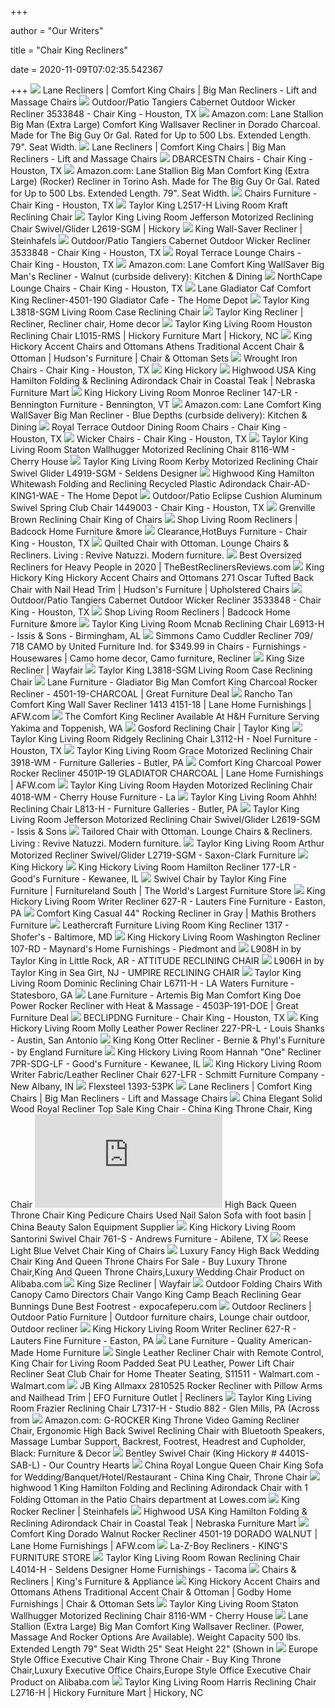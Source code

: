 +++
        
author = "Our Writers"
        
title = "Chair King Recliners"
        
date = 2020-11-09T07:02:35.542367
        
+++
[ ![](https://cdn.shopify.com/s/files/1/0922/3412/products/4501_Gladiator_Cafe_2048x.jpg?v=1565638399)](https://cdn.shopify.com/s/files/1/0922/3412/products/4501_Gladiator_Cafe_2048x.jpg?v=1565638399) Lane Recliners | Comfort King Chairs | Big Man Recliners - Lift and Massage  Chairs
[ ![](https://images2.imgix.net/p4dbimg/p20404/images/wickr-pr1030ca-1.jpg?fit=fill&trim=color&trimcolor=FFFFFF&trimtol=5&bg=FFFFFF&w=384&h=288&fm=pjpg&auto=format)](https://images2.imgix.net/p4dbimg/p20404/images/wickr-pr1030ca-1.jpg?fit=fill&trim=color&trimcolor=FFFFFF&trimtol=5&bg=FFFFFF&w=384&h=288&fm=pjpg&auto=format) Outdoor/Patio Tangiers Cabernet Outdoor Wicker Recliner 3533848 - Chair King  - Houston, TX
[ ![](https://images-na.ssl-images-amazon.com/images/I/61xgN29R8jL._AC_SX522_.jpg)](https://images-na.ssl-images-amazon.com/images/I/61xgN29R8jL._AC_SX522_.jpg) Amazon.com: Lane Stallion Big Man (Extra Large) Comfort King Wallsaver  Recliner in Dorado Charcoal. Made for The Big Guy Or Gal. Rated for Up to  500 Lbs. Extended Length. 79". Seat Width.
[ ![](https://cdn.shopify.com/s/files/1/0922/3412/products/4502_Parker_Tigereye_2048x.jpg?v=1565807579)](https://cdn.shopify.com/s/files/1/0922/3412/products/4502_Parker_Tigereye_2048x.jpg?v=1565807579) Lane Recliners | Comfort King Chairs | Big Man Recliners - Lift and Massage  Chairs
[ ![](https://marvel-b1-cdn.bc0a.com/f00000000136490/images2.imgix.net/p4dbimg/p20404/images/66211bg2.jpg?fit=fill&trim=color&trimcolor=FFFFFF&trimtol=5&bg=FFFFFF&w=384&h=288&fm=pjpg&auto=format)](https://marvel-b1-cdn.bc0a.com/f00000000136490/images2.imgix.net/p4dbimg/p20404/images/66211bg2.jpg?fit=fill&trim=color&trimcolor=FFFFFF&trimtol=5&bg=FFFFFF&w=384&h=288&fm=pjpg&auto=format) DBARCESTN Chairs - Chair King - Houston, TX
[ ![](https://images-na.ssl-images-amazon.com/images/I/61i6HHth9fL._AC_SX522_.jpg)](https://images-na.ssl-images-amazon.com/images/I/61i6HHth9fL._AC_SX522_.jpg) Amazon.com: Lane Stallion Big Man Comfort King (Extra Large) (Rocker)  Recliner in Torino Ash. Made for The Big Guy Or Gal. Rated for Up to 500  Lbs. Extended Length. 79". Seat Width.
[ ![](https://images2.imgix.net/p4dbimg/p20404/images/wickr_tuscany_3645588-7331986-2.jpg?fit=fill&trim=color&trimcolor=FFFFFF&trimtol=5&bg=FFFFFF&w=384&h=288&fm=pjpg&auto=format)](https://images2.imgix.net/p4dbimg/p20404/images/wickr_tuscany_3645588-7331986-2.jpg?fit=fill&trim=color&trimcolor=FFFFFF&trimtol=5&bg=FFFFFF&w=384&h=288&fm=pjpg&auto=format) Chairs Furniture - Chair King - Houston, TX
[ ![](https://images2.imgix.net/p4dbimg/1638/images/l2517-h_10_0_6-1-2017_10-57-42_am_1_hr.jpg?trim=color&trimcolor=FFFFFF&trimtol=5&w=1024&h=768&fm=pjpg&auto=format)](https://images2.imgix.net/p4dbimg/1638/images/l2517-h_10_0_6-1-2017_10-57-42_am_1_hr.jpg?trim=color&trimcolor=FFFFFF&trimtol=5&w=1024&h=768&fm=pjpg&auto=format) Taylor King L2517-H Living Room Kraft Reclining Chair
[ ![](https://images2.imgix.net/p4dbimg/1638/images/l2619-sgm_10_0_5-9-2019_10-43-57_am_1_hr.jpg?trim=color&trimcolor=FFFFFF&trimtol=5&w=1024&h=768&fm=pjpg&auto=format)](https://images2.imgix.net/p4dbimg/1638/images/l2619-sgm_10_0_5-9-2019_10-43-57_am_1_hr.jpg?trim=color&trimcolor=FFFFFF&trimtol=5&w=1024&h=768&fm=pjpg&auto=format) Taylor King Living Room Jefferson Motorized Reclining Chair Swivel/Glider  L2619-SGM | Hickory
[ ![](https://files.steinhafels.com/products/909418801/909418801_700x524_A.jpg)](https://files.steinhafels.com/products/909418801/909418801_700x524_A.jpg) King Wall-Saver Recliner | Steinhafels
[ ![](https://images2.imgix.net/p4dbimg/p20404/images/wickr-pr1030ca-2.jpg?trim=color&trimcolor=FFFFFF&trimtol=5&w=1024&h=768&fm=pjpg&auto=format)](https://images2.imgix.net/p4dbimg/p20404/images/wickr-pr1030ca-2.jpg?trim=color&trimcolor=FFFFFF&trimtol=5&w=1024&h=768&fm=pjpg&auto=format) Outdoor/Patio Tangiers Cabernet Outdoor Wicker Recliner 3533848 - Chair King  - Houston, TX
[ ![](https://marvel-b1-cdn.bc0a.com/f00000000136490/images2.imgix.net/p4dbimg/p20404/images/solstice_springactionclubchair_flagshiptwilight-1.jpg?fit=fill&trim=color&trimcolor=FFFFFF&trimtol=5&bg=FFFFFF&w=384&h=288&fm=pjpg&auto=format)](https://marvel-b1-cdn.bc0a.com/f00000000136490/images2.imgix.net/p4dbimg/p20404/images/solstice_springactionclubchair_flagshiptwilight-1.jpg?fit=fill&trim=color&trimcolor=FFFFFF&trimtol=5&bg=FFFFFF&w=384&h=288&fm=pjpg&auto=format) Royal Terrace Lounge Chairs - Chair King - Houston, TX
[ ![](https://images-na.ssl-images-amazon.com/images/I/51nGlBIXQdL._AC_.jpg)](https://images-na.ssl-images-amazon.com/images/I/51nGlBIXQdL._AC_.jpg) Amazon.com: Lane Comfort King WallSaver Big Man's Recliner - Walnut  (curbside delivery): Kitchen & Dining
[ ![](https://marvel-b1-cdn.bc0a.com/f00000000136490/images2.imgix.net/p4dbimg/p20404/images/grand-regent-club-chair-with-cushion-cast-indigo-1.jpg?fit=fill&trim=color&trimcolor=FFFFFF&trimtol=5&bg=FFFFFF&w=384&h=288&fm=pjpg)](https://marvel-b1-cdn.bc0a.com/f00000000136490/images2.imgix.net/p4dbimg/p20404/images/grand-regent-club-chair-with-cushion-cast-indigo-1.jpg?fit=fill&trim=color&trimcolor=FFFFFF&trimtol=5&bg=FFFFFF&w=384&h=288&fm=pjpg) NorthCape Lounge Chairs - Chair King - Houston, TX
[ ![](https://images.homedepot-static.com/productImages/5fe9befb-8217-4c10-94e9-3fc63957e050/svn/cafe-lane-recliners-4501-190-gladiator-cafe-64_600.jpg)](https://images.homedepot-static.com/productImages/5fe9befb-8217-4c10-94e9-3fc63957e050/svn/cafe-lane-recliners-4501-190-gladiator-cafe-64_600.jpg) Lane Gladiator Caf Comfort King Recliner-4501-190 Gladiator Cafe - The Home  Depot
[ ![](https://images2.imgix.net/p4dbimg/1638/images/l3818-wsg_10_0_8-9-2018_1-15-56_pm_1_hr.jpg?trim=color&trimcolor=FFFFFF&trimtol=5&w=1024&h=768&fm=pjpg&auto=format)](https://images2.imgix.net/p4dbimg/1638/images/l3818-wsg_10_0_8-9-2018_1-15-56_pm_1_hr.jpg?trim=color&trimcolor=FFFFFF&trimtol=5&w=1024&h=768&fm=pjpg&auto=format) Taylor King L3818-SGM Living Room Case Reclining Chair
[ ![](https://i.pinimg.com/originals/9f/93/e7/9f93e73b2a1acef5b76f608441632ea6.jpg)](https://i.pinimg.com/originals/9f/93/e7/9f93e73b2a1acef5b76f608441632ea6.jpg) Taylor King Recliner | Recliner, Recliner chair, Home decor
[ ![](https://images2.imgix.net/p4dbimg/1638/images/l1015-rms_10_0_11-20-2015_7-01-53_am_1_hr.jpg?trim=color&trimcolor=FFFFFF&trimtol=5&w=1024&h=768&fm=pjpg&auto=format)](https://images2.imgix.net/p4dbimg/1638/images/l1015-rms_10_0_11-20-2015_7-01-53_am_1_hr.jpg?trim=color&trimcolor=FFFFFF&trimtol=5&w=1024&h=768&fm=pjpg&auto=format) Taylor King Living Room Houston Reclining Chair L1015-RMS | Hickory  Furniture Mart | Hickory, NC
[ ![](https://imageresizer.furnituredealer.net/img/remote/images.furnituredealer.net/img/products%2Fking_hickory%2Fcolor%2Fking%20hickory%20accent%20chairs%20and%20ottomans_5771d%2B5778d-b.jpg?width=878&height=600&scale=both&trim.threshold=80)](https://imageresizer.furnituredealer.net/img/remote/images.furnituredealer.net/img/products%2Fking_hickory%2Fcolor%2Fking%20hickory%20accent%20chairs%20and%20ottomans_5771d%2B5778d-b.jpg?width=878&height=600&scale=both&trim.threshold=80) King Hickory Accent Chairs and Ottomans Athens Traditional Accent Chair &  Ottoman | Hudson's Furniture | Chair & Ottoman Sets
[ ![](https://marvel-b1-cdn.bc0a.com/f00000000136490/images2.imgix.net/p4dbimg/p20404/images/3722448-vinings-swivelclubrocker-front-1.jpg?fit=fill&trim=color&trimcolor=FFFFFF&trimtol=5&bg=FFFFFF&w=384&h=288&fm=pjpg&auto=format)](https://marvel-b1-cdn.bc0a.com/f00000000136490/images2.imgix.net/p4dbimg/p20404/images/3722448-vinings-swivelclubrocker-front-1.jpg?fit=fill&trim=color&trimcolor=FFFFFF&trimtol=5&bg=FFFFFF&w=384&h=288&fm=pjpg&auto=format) Wrought Iron Chairs - Chair King - Houston, TX
[ ![](https://kinghickory.com/img/uploads/Product/80092/sample_image.jpg)](https://kinghickory.com/img/uploads/Product/80092/sample_image.jpg) King Hickory
[ ![](https://www.nfm.com/productimages/57338485/2/l)](https://www.nfm.com/productimages/57338485/2/l) Highwood USA King Hamilton Folding & Reclining Adirondack Chair in Coastal  Teak | Nebraska Furniture Mart
[ ![](https://images2.imgix.net/p4dbimg/1071/images/147lr.jpg?fit=fill&trim=color&trimcolor=FFFFFF&trimtol=5&bg=FFFFFF&w=768&h=576&fm=pjpg&auto=format)](https://images2.imgix.net/p4dbimg/1071/images/147lr.jpg?fit=fill&trim=color&trimcolor=FFFFFF&trimtol=5&bg=FFFFFF&w=768&h=576&fm=pjpg&auto=format) King Hickory Living Room Monroe Recliner 147-LR - Bennington Furniture -  Bennington, VT
[ ![](https://images-na.ssl-images-amazon.com/images/I/81RIIbHZ1tL._AC_SX522_.jpg)](https://images-na.ssl-images-amazon.com/images/I/81RIIbHZ1tL._AC_SX522_.jpg) Amazon.com: Lane Comfort King WallSaver Big Man Recliner - Blue Depths  (curbside delivery): Kitchen & Dining
[ ![](https://marvel-b1-cdn.bc0a.com/f00000000136490/images2.imgix.net/p4dbimg/p20404/images/solstice_springactionclubchair_flagshipstone-1.jpg?fit=fill&trim=color&trimcolor=FFFFFF&trimtol=5&bg=FFFFFF&w=384&h=288&fm=pjpg&auto=format)](https://marvel-b1-cdn.bc0a.com/f00000000136490/images2.imgix.net/p4dbimg/p20404/images/solstice_springactionclubchair_flagshipstone-1.jpg?fit=fill&trim=color&trimcolor=FFFFFF&trimtol=5&bg=FFFFFF&w=384&h=288&fm=pjpg&auto=format) Royal Terrace Outdoor Dining Room Chairs - Chair King - Houston, TX
[ ![](https://marvel-b1-cdn.bc0a.com/f00000000136490/images2.imgix.net/p4dbimg/p20404/images/como-corner-club-chair-with-cushions-cast-ash-1.jpg?fit=fill&trim=color&trimcolor=FFFFFF&trimtol=5&bg=FFFFFF&w=384&h=288&fm=pjpg&auto=format)](https://marvel-b1-cdn.bc0a.com/f00000000136490/images2.imgix.net/p4dbimg/p20404/images/como-corner-club-chair-with-cushions-cast-ash-1.jpg?fit=fill&trim=color&trimcolor=FFFFFF&trimtol=5&bg=FFFFFF&w=384&h=288&fm=pjpg&auto=format) Wicker Chairs - Chair King - Houston, TX
[ ![](https://images2.imgix.net/p4dbimg/1638/images/8116-wm_10_0_12-1-2016_7-49-59_am_1_hr.jpg?trim=color&trimcolor=FFFFFF&trimtol=5&w=1024&h=768&fm=pjpg&auto=format)](https://images2.imgix.net/p4dbimg/1638/images/8116-wm_10_0_12-1-2016_7-49-59_am_1_hr.jpg?trim=color&trimcolor=FFFFFF&trimtol=5&w=1024&h=768&fm=pjpg&auto=format) Taylor King Living Room Staton Wallhugger Motorized Reclining Chair 8116-WM  - Cherry House
[ ![](https://images2.imgix.net/p4dbimg/1638/images/l4919-sgm.jpg?trim=color&trimcolor=FFFFFF&trimtol=5&w=1024&h=768&fm=pjpg&auto=format)](https://images2.imgix.net/p4dbimg/1638/images/l4919-sgm.jpg?trim=color&trimcolor=FFFFFF&trimtol=5&w=1024&h=768&fm=pjpg&auto=format) Taylor King Living Room Kerby Motorized Reclining Chair Swivel Glider  L4919-SGM - Seldens Designer
[ ![](https://images.homedepot-static.com/productImages/ecc9a059-6b64-4fef-84a9-b39487d2b4f4/svn/highwood-plastic-adirondack-chairs-ad-king1-wae-64_1000.jpg)](https://images.homedepot-static.com/productImages/ecc9a059-6b64-4fef-84a9-b39487d2b4f4/svn/highwood-plastic-adirondack-chairs-ad-king1-wae-64_1000.jpg) Highwood King Hamilton Whitewash Folding and Reclining Recycled Plastic  Adirondack Chair-AD-KING1-WAE - The Home Depot
[ ![](https://marvel-b1-cdn.bc0a.com/f00000000136490/images2.imgix.net/p4dbimg/p20404/images/ep-486_ar_468-1.jpg?fit=fill&trim=color&trimcolor=FFFFFF&trimtol=5&bg=FFFFFF&w=768&h=576&fm=pjpg&auto=format)](https://marvel-b1-cdn.bc0a.com/f00000000136490/images2.imgix.net/p4dbimg/p20404/images/ep-486_ar_468-1.jpg?fit=fill&trim=color&trimcolor=FFFFFF&trimtol=5&bg=FFFFFF&w=768&h=576&fm=pjpg&auto=format) Outdoor/Patio Eclipse Cushion Aluminum Swivel Spring Club Chair 1449003 - Chair  King - Houston, TX
[ ![](https://d1b345hdk9ukjq.cloudfront.net/product/furn_of_america/images/CM6010-CH.jpg)](https://d1b345hdk9ukjq.cloudfront.net/product/furn_of_america/images/CM6010-CH.jpg) Grenville Brown Reclining Chair King of Chairs
[ ![](https://www.badcock.com/images/thumbs/0019276_120797_cbcdf_500.jpeg)](https://www.badcock.com/images/thumbs/0019276_120797_cbcdf_500.jpeg) Shop Living Room Recliners | Badcock Home Furniture &more
[ ![](https://marvel-b1-cdn.bc0a.com/f00000000136490/images2.imgix.net/p4dbimg/p20404/images/vinings-4pc-1.jpg?fit=fill&trim=color&trimcolor=FFFFFF&trimtol=5&bg=FFFFFF&w=384&h=288&fm=pjpg&auto=format)](https://marvel-b1-cdn.bc0a.com/f00000000136490/images2.imgix.net/p4dbimg/p20404/images/vinings-4pc-1.jpg?fit=fill&trim=color&trimcolor=FFFFFF&trimtol=5&bg=FFFFFF&w=384&h=288&fm=pjpg&auto=format) Clearance,HotBuys Furniture - Chair King - Houston, TX
[ ![](http://www.italian-interiors.com/shop/furniture_image/bigimage4104.jpg)](http://www.italian-interiors.com/shop/furniture_image/bigimage4104.jpg) Quilted Chair with Ottoman. Lounge Chairs & Recliners. Living : Revive  Natuzzi. Modern furniture.
[ ![](https://thebestreclinersreviews.com/wp-content/uploads/2018/08/recliners-for-big-people.jpg)](https://thebestreclinersreviews.com/wp-content/uploads/2018/08/recliners-for-big-people.jpg) Best Oversized Recliners for Heavy People in 2020 |  TheBestReclinersReviews.com
[ ![](https://imageresizer.furnituredealer.net/img/remote/images.furnituredealer.net/img/products%2Fking_hickory%2Fcolor%2Fking%20hickory%20accent%20chairs%20and%20ottomans_271-b.jpg?w=300&h=300&trim.threshold=80)](https://imageresizer.furnituredealer.net/img/remote/images.furnituredealer.net/img/products%2Fking_hickory%2Fcolor%2Fking%20hickory%20accent%20chairs%20and%20ottomans_271-b.jpg?w=300&h=300&trim.threshold=80) King Hickory King Hickory Accent Chairs and Ottomans 271 Oscar Tufted Back  Chair with Nail Head Trim | Hudson's Furniture | Upholstered Chairs
[ ![](https://images2.imgix.net/p4dbimg/p20404/images/wickr-pr1030ca-3.jpg?trim=color&trimcolor=FFFFFF&trimtol=5&w=1024&h=768&fm=pjpg&auto=format)](https://images2.imgix.net/p4dbimg/p20404/images/wickr-pr1030ca-3.jpg?trim=color&trimcolor=FFFFFF&trimtol=5&w=1024&h=768&fm=pjpg&auto=format) Outdoor/Patio Tangiers Cabernet Outdoor Wicker Recliner 3533848 - Chair King  - Houston, TX
[ ![](https://www.badcock.com/images/thumbs/0015306_120022_0ed82_500.jpeg)](https://www.badcock.com/images/thumbs/0015306_120022_0ed82_500.jpeg) Shop Living Room Recliners | Badcock Home Furniture &more
[ ![](https://images2.imgix.net/p4dbimg/1638/images/l6913-h_10_0_12-1-2014_1-41-56_pm_1_hr.jpg?trim=color&trimcolor=FFFFFF&trimtol=5&w=1024&h=768&fm=pjpg&auto=format)](https://images2.imgix.net/p4dbimg/1638/images/l6913-h_10_0_12-1-2014_1-41-56_pm_1_hr.jpg?trim=color&trimcolor=FFFFFF&trimtol=5&w=1024&h=768&fm=pjpg&auto=format) Taylor King Living Room Mcnab Reclining Chair L6913-H - Issis & Sons -  Birmingham, AL
[ ![](https://i.pinimg.com/originals/e2/93/d3/e293d3ebf937c3c5a00bc3050d294a86.jpg)](https://i.pinimg.com/originals/e2/93/d3/e293d3ebf937c3c5a00bc3050d294a86.jpg) Simmons Camo Cuddler Recliner 709/ 718 CAMO by United Furniture Ind. for  $349.99 in Chairs - Furnishings - Housewares | Camo home decor, Camo  furniture, Recliner
[ ![](https://secure.img1-fg.wfcdn.com/im/52143694/resize-h600-w600%5Ecompr-r85/9686/96869847/Rolanda+Small+Sized+Electric+Power+Lift+Assist+Standard+Reclining+Massage+Chair.jpg)](https://secure.img1-fg.wfcdn.com/im/52143694/resize-h600-w600%5Ecompr-r85/9686/96869847/Rolanda+Small+Sized+Electric+Power+Lift+Assist+Standard+Reclining+Massage+Chair.jpg) King Size Recliner | Wayfair
[ ![](https://images2.imgix.net/p4dbimg/1638/images/l3818-wsg_10_0_8-9-2018_1-15-56_pm_1_hr.jpg?fit=fill&trim=color&trimcolor=FFFFFF&trimtol=5&bg=FFFFFF&w=768&h=576&fm=pjpg&auto=format)](https://images2.imgix.net/p4dbimg/1638/images/l3818-wsg_10_0_8-9-2018_1-15-56_pm_1_hr.jpg?fit=fill&trim=color&trimcolor=FFFFFF&trimtol=5&bg=FFFFFF&w=768&h=576&fm=pjpg&auto=format) Taylor King L3818-SGM Living Room Case Reclining Chair
[ ![](https://greatfurnituredeal.com/media/catalog/product/cache/96ecf088ce8f63d57cd5da7bc572a359/c/h/charcoal_29.jpg)](https://greatfurnituredeal.com/media/catalog/product/cache/96ecf088ce8f63d57cd5da7bc572a359/c/h/charcoal_29.jpg) Lane Furniture - Gladiator Big Man Comfort King Charcoal Rocker Recliner -  4501-19-CHARCOAL | Great Furniture Deal
[ ![](https://images.afw.com/images/thumbs/0105316_rancho-tan-comfort-king-wall-saver-recliner.jpeg)](https://images.afw.com/images/thumbs/0105316_rancho-tan-comfort-king-wall-saver-recliner.jpeg) Rancho Tan Comfort King Wall Saver Recliner 1413 4151-18 | Lane Home  Furnishings | AFW.com
[ ![](https://cdn11.bigcommerce.com/s-4soumkksiv/images/stencil/1280x1280/products/169/416/4501__09874.1561499842.jpg?c=2)](https://cdn11.bigcommerce.com/s-4soumkksiv/images/stencil/1280x1280/products/169/416/4501__09874.1561499842.jpg?c=2) The Comfort King Recliner Available At H&H Furniture Serving Yakima and  Toppenish, WA
[ ![](https://s3.amazonaws.com/static.taylorking.com/images/L3713-H_10_0_5-24-2018_7-10-27_AM_1_HR_vve.max-1920x1080.jpg)](https://s3.amazonaws.com/static.taylorking.com/images/L3713-H_10_0_5-24-2018_7-10-27_AM_1_HR_vve.max-1920x1080.jpg) Gosford Reclining Chair | Taylor King
[ ![](https://images2.imgix.net/p4dbimg/1638/images/l3112-h_10_0_8-15-2014_4-13-14_am_1_hr.jpg?trim=color&trimcolor=FFFFFF&trimtol=5&w=1024&h=768&fm=pjpg)](https://images2.imgix.net/p4dbimg/1638/images/l3112-h_10_0_8-15-2014_4-13-14_am_1_hr.jpg?trim=color&trimcolor=FFFFFF&trimtol=5&w=1024&h=768&fm=pjpg) Taylor King Living Room Ridgely Reclining Chair L3112-H - Noel Furniture -  Houston, TX
[ ![](https://images2.imgix.net/p4dbimg/1638/images/3918-wm_10_0_8-23-2018_1-37-23_pm_1_hr.jpg?trim=color&trimcolor=FFFFFF&trimtol=5&w=1024&h=768&fm=pjpg&auto=format)](https://images2.imgix.net/p4dbimg/1638/images/3918-wm_10_0_8-23-2018_1-37-23_pm_1_hr.jpg?trim=color&trimcolor=FFFFFF&trimtol=5&w=1024&h=768&fm=pjpg&auto=format) Taylor King Living Room Grace Motorized Reclining Chair 3918-WM - Furniture  Galleries - Butler, PA
[ ![](https://images.afw.com/images/thumbs/0101830_comfort-king-charcoal-power-rocker-recliner.jpeg)](https://images.afw.com/images/thumbs/0101830_comfort-king-charcoal-power-rocker-recliner.jpeg) Comfort King Charcoal Power Rocker Recliner 4501P-19 GLADIATOR CHARCOAL |  Lane Home Furnishings | AFW.com
[ ![](https://images2.imgix.net/p4dbimg/1638/images/4018-wm_25_0_7-16-2018_10-37-02_am_1_hr.jpg?fit=fill&trim=color&trimcolor=FFFFFF&trimtol=5&bg=FFFFFF&w=768&h=576&fm=pjpg&auto=format)](https://images2.imgix.net/p4dbimg/1638/images/4018-wm_25_0_7-16-2018_10-37-02_am_1_hr.jpg?fit=fill&trim=color&trimcolor=FFFFFF&trimtol=5&bg=FFFFFF&w=768&h=576&fm=pjpg&auto=format) Taylor King Living Room Hayden Motorized Reclining Chair 4018-WM - Cherry  House Furniture - La
[ ![](https://images2.imgix.net/p4dbimg/1638/images/l813-h_10_0_8-15-2014_4-12-11_am_1_hr.jpg?trim=color&trimcolor=FFFFFF&trimtol=5&w=1024&h=768&fm=pjpg&auto=format)](https://images2.imgix.net/p4dbimg/1638/images/l813-h_10_0_8-15-2014_4-12-11_am_1_hr.jpg?trim=color&trimcolor=FFFFFF&trimtol=5&w=1024&h=768&fm=pjpg&auto=format) Taylor King Living Room Ahhh! Reclining Chair L813-H - Furniture Galleries  - Butler, PA
[ ![](https://images2.imgix.net/p4dbimg/1638/images/l2619-sgm_10_0_5-9-2019_10-43-57_am_1_hr.jpg?fit=fill&trim=color&trimcolor=FFFFFF&trimtol=5&bg=FFFFFF&w=768&h=576&fm=pjpg&auto=format)](https://images2.imgix.net/p4dbimg/1638/images/l2619-sgm_10_0_5-9-2019_10-43-57_am_1_hr.jpg?fit=fill&trim=color&trimcolor=FFFFFF&trimtol=5&bg=FFFFFF&w=768&h=576&fm=pjpg&auto=format) Taylor King Living Room Jefferson Motorized Reclining Chair Swivel/Glider  L2619-SGM - Issis & Sons
[ ![](http://www.italian-interiors.com/shop/furniture_image/bigimage4111.jpg)](http://www.italian-interiors.com/shop/furniture_image/bigimage4111.jpg) Tailored Chair with Ottoman. Lounge Chairs & Recliners. Living : Revive  Natuzzi. Modern furniture.
[ ![](https://images2.imgix.net/p4dbimg/1638/images/l2719-sgm_10_0_5-9-2019_10-14-38_am_1_hr.jpg?trim=color&trimcolor=FFFFFF&trimtol=5&w=1024&h=768&fm=pjpg&auto=format)](https://images2.imgix.net/p4dbimg/1638/images/l2719-sgm_10_0_5-9-2019_10-14-38_am_1_hr.jpg?trim=color&trimcolor=FFFFFF&trimtol=5&w=1024&h=768&fm=pjpg&auto=format) Taylor King Living Room Arthur Motorized Recliner Swivel/Glider L2719-SGM -  Saxon-Clark Furniture
[ ![](https://kinghickory.com/img/uploads/Product/80694/sample_image.jpg)](https://kinghickory.com/img/uploads/Product/80694/sample_image.jpg) King Hickory
[ ![](https://images2.imgix.net/p4dbimg/1071/images/177lr.jpg?trim=color&trimcolor=FFFFFF&trimtol=5&w=1024&h=768&fm=pjpg&auto=format)](https://images2.imgix.net/p4dbimg/1071/images/177lr.jpg?trim=color&trimcolor=FFFFFF&trimtol=5&w=1024&h=768&fm=pjpg&auto=format) King Hickory Living Room Hamilton Recliner 177-LR - Good's Furniture -  Kewanee, IL
[ ![](https://mamproxy.furniturelandsouth.com/MAM/assets/1/0DC6E2B9A5554DF7A709CAAFC6E4C0AC/img/3B8491BCEC40435EA50A4DB38BD4468F/558175-K1211-01S_01P.JPG)](https://mamproxy.furniturelandsouth.com/MAM/assets/1/0DC6E2B9A5554DF7A709CAAFC6E4C0AC/img/3B8491BCEC40435EA50A4DB38BD4468F/558175-K1211-01S_01P.JPG) Swivel Chair by Taylor King Fine Furniture | Furnitureland South | The  World's Largest Furniture Store
[ ![](https://images2.imgix.net/p4dbimg/1071/images/627r.jpg?trim=color&trimcolor=FFFFFF&trimtol=5&w=1024&h=768&fm=pjpg&auto=format)](https://images2.imgix.net/p4dbimg/1071/images/627r.jpg?trim=color&trimcolor=FFFFFF&trimtol=5&w=1024&h=768&fm=pjpg&auto=format) King Hickory Living Room Writer Recliner 627-R - Lauters Fine Furniture -  Easton, PA
[ ![](https://www.mathisbrothers.com/dw/image/v2/AAYQ_PRD/on/demandware.static/-/Sites-mathisbrothers-master/default/dw7c4825b9/images/products/hires/LANE/LANE-8407_1299-95/LANE-8407_1299-95_01.jpg?sw=2000&sh=2000&sm=fit)](https://www.mathisbrothers.com/dw/image/v2/AAYQ_PRD/on/demandware.static/-/Sites-mathisbrothers-master/default/dw7c4825b9/images/products/hires/LANE/LANE-8407_1299-95/LANE-8407_1299-95_01.jpg?sw=2000&sh=2000&sm=fit) Comfort King Casual 44" Rocking Recliner in Gray | Mathis Brothers Furniture
[ ![](https://images2.imgix.net/p4dbimg/973/images/1317lg.jpg?trim=color&trimcolor=FFFFFF&trimtol=5&w=1024&h=768&fm=pjpg)](https://images2.imgix.net/p4dbimg/973/images/1317lg.jpg?trim=color&trimcolor=FFFFFF&trimtol=5&w=1024&h=768&fm=pjpg) Leathercraft Furniture Living Room King Recliner 1317 - Shofer's -  Baltimore, MD
[ ![](https://images2.imgix.net/p4dbimg/1071/images/107rd.jpg?trim=color&trimcolor=FFFFFF&trimtol=5&w=1024&h=768&fm=pjpg&auto=format)](https://images2.imgix.net/p4dbimg/1071/images/107rd.jpg?trim=color&trimcolor=FFFFFF&trimtol=5&w=1024&h=768&fm=pjpg&auto=format) King Hickory Living Room Washington Recliner 107-RD - Maynard's Home  Furnishings - Piedmont and
[ ![](https://images.webfronts.com/cache/frtpvspoorjd.jpg?imgeng=/w_500/h_500/m_letterbox_ffffff_100)](https://images.webfronts.com/cache/frtpvspoorjd.jpg?imgeng=/w_500/h_500/m_letterbox_ffffff_100) L908H in by Taylor King in Little Rock, AR - ATTITUDE RECLINING CHAIR
[ ![](https://images.webfronts.com/cache/friquhyvaivo.jpg?imgeng=/w_500/h_500/m_letterbox_ffffff_100)](https://images.webfronts.com/cache/friquhyvaivo.jpg?imgeng=/w_500/h_500/m_letterbox_ffffff_100) L906H in by Taylor King in Sea Girt, NJ - UMPIRE RECLINING CHAIR
[ ![](https://images2.imgix.net/p4dbimg/1638/images/l6711-h_10_0_8-15-2014_4-10-23_am_1_hr.jpg?trim=color&trimcolor=FFFFFF&trimtol=5&w=1024&h=768&fm=pjpg&auto=format)](https://images2.imgix.net/p4dbimg/1638/images/l6711-h_10_0_8-15-2014_4-10-23_am_1_hr.jpg?trim=color&trimcolor=FFFFFF&trimtol=5&w=1024&h=768&fm=pjpg&auto=format) Taylor King Living Room Dominic Reclining Chair L6711-H - LA Waters  Furniture - Statesboro, GA
[ ![](https://greatfurnituredeal.com/media/catalog/product/cache/96ecf088ce8f63d57cd5da7bc572a359/d/o/doe_12.jpg)](https://greatfurnituredeal.com/media/catalog/product/cache/96ecf088ce8f63d57cd5da7bc572a359/d/o/doe_12.jpg) Lane Furniture - Artemis Big Man Comfort King Doe Power Rocker Recliner  with Heat & Massage - 4503P-191-DOE | Great Furniture Deal
[ ![](https://marvel-b1-cdn.bc0a.com/f00000000136490/images2.imgix.net/p4dbimg/p20404/images/ep-410_ar_468-1.jpg?fit=fill&trim=color&trimcolor=FFFFFF&trimtol=5&bg=FFFFFF&w=384&h=288&fm=pjpg)](https://marvel-b1-cdn.bc0a.com/f00000000136490/images2.imgix.net/p4dbimg/p20404/images/ep-410_ar_468-1.jpg?fit=fill&trim=color&trimcolor=FFFFFF&trimtol=5&bg=FFFFFF&w=384&h=288&fm=pjpg) BECLIPDNG Furniture - Chair King - Houston, TX
[ ![](https://images2.imgix.net/p4dbimg/1071/images/227-pr-l%20salta%20maple.jpg?trim=color&trimcolor=FFFFFF&trimtol=5&w=1024&h=768&fm=pjpg&auto=format)](https://images2.imgix.net/p4dbimg/1071/images/227-pr-l%20salta%20maple.jpg?trim=color&trimcolor=FFFFFF&trimtol=5&w=1024&h=768&fm=pjpg&auto=format) King Hickory Living Room Molly Leather Power Recliner 227-PR-L - Louis  Shanks - Austin, San Antonio
[ ![](https://smhttp-ssl-46464-live.nexcesscdn.net/media/catalog/product/cache/1/image/9df78eab33525d08d6e5fb8d27136e95/2/1/2111k00an_1_2.jpg)](https://smhttp-ssl-46464-live.nexcesscdn.net/media/catalog/product/cache/1/image/9df78eab33525d08d6e5fb8d27136e95/2/1/2111k00an_1_2.jpg) King Kong Otter Recliner - Bernie & Phyl's Furniture - by England Furniture
[ ![](https://images2.imgix.net/p4dbimg/1071/images/7.jpg?trim=color&trimcolor=FFFFFF&trimtol=5&w=1024&h=768&fm=pjpg&auto=format)](https://images2.imgix.net/p4dbimg/1071/images/7.jpg?trim=color&trimcolor=FFFFFF&trimtol=5&w=1024&h=768&fm=pjpg&auto=format) King Hickory Living Room Hannah "One" Recliner 7PR-SDG-LF - Good's  Furniture - Kewanee, IL
[ ![](https://s3.amazonaws.com/images2.eprevue.net/p4dbimg/1071/images/621.jpg)](https://s3.amazonaws.com/images2.eprevue.net/p4dbimg/1071/images/621.jpg) King Hickory Living Room Writer Fabric/Leather Recliner Chair 627-LFR -  Schmitt Furniture Company - New Albany, IN
[ ![](https://images2.imgix.net/p4dbimg/11/images/1393-53pkxp8hnqjn5ab6mbdzl0jc.jpg?trim=color&trimcolor=FFFFFF&trimtol=5&w=1024&h=768&fm=pjpg&auto=format)](https://images2.imgix.net/p4dbimg/11/images/1393-53pkxp8hnqjn5ab6mbdzl0jc.jpg?trim=color&trimcolor=FFFFFF&trimtol=5&w=1024&h=768&fm=pjpg&auto=format) Flexsteel 1393-53PK
[ ![](https://cdn.shopify.com/s/files/1/0922/3412/products/4502_Parker_Pewter_2048x.jpg?v=1565807521)](https://cdn.shopify.com/s/files/1/0922/3412/products/4502_Parker_Pewter_2048x.jpg?v=1565807521) Lane Recliners | Comfort King Chairs | Big Man Recliners - Lift and Massage  Chairs
[ ![](https://image.made-in-china.com/202f0j00QtuYOmdnliby/Elegant-Solid-Wood-Royal-Recliner-Top-Sale-King-Chair.jpg)](https://image.made-in-china.com/202f0j00QtuYOmdnliby/Elegant-Solid-Wood-Royal-Recliner-Top-Sale-King-Chair.jpg) China Elegant Solid Wood Royal Recliner Top Sale King Chair - China King  Throne Chair, King Chair
[ ![](http://www.salonschair.com/wp-content/themes/hjtheme/timthumb.php?src=http://www.salonschair.com/wp-content/uploads/2018/12/Diamond-design-pedicure-chair-set-low-price-2.jpg&w=600&h=600&zc=1)](http://www.salonschair.com/wp-content/themes/hjtheme/timthumb.php?src=http://www.salonschair.com/wp-content/uploads/2018/12/Diamond-design-pedicure-chair-set-low-price-2.jpg&w=600&h=600&zc=1) High Back Queen Throne Chair King Pedicure Chairs Used Nail Salon Sofa with  foot basin | China Beauty Salon Equipment Supplier
[ ![](https://images2.imgix.net/p4dbimg/1071/images/761s-768f.jpg?trim=color&trimcolor=FFFFFF&trimtol=5&w=1024&h=768&fm=pjpg&auto=format)](https://images2.imgix.net/p4dbimg/1071/images/761s-768f.jpg?trim=color&trimcolor=FFFFFF&trimtol=5&w=1024&h=768&fm=pjpg&auto=format) King Hickory Living Room Santorini Swivel Chair 761-S - Andrews Furniture -  Abilene, TX
[ ![](https://mfmd.rencdn.com/product/meridian/images/648LtBlu-C_2.jpg)](https://mfmd.rencdn.com/product/meridian/images/648LtBlu-C_2.jpg) Reese Light Blue Velvet Chair King of Chairs
[ ![](https://sc01.alicdn.com/kf/HTB1tKlBbsnrK1RkHFrdq6xCoFXao.jpg)](https://sc01.alicdn.com/kf/HTB1tKlBbsnrK1RkHFrdq6xCoFXao.jpg) Luxury Fancy High Back Wedding Chair King And Queen Throne Chairs For Sale  - Buy Luxury Throne Chair,King And Queen Throne Chairs,Luxury Wedding Chair  Product on Alibaba.com
[ ![](https://secure.img1-fg.wfcdn.com/im/78861646/resize-h310-w310%5Ecompr-r85/6151/61510732/leni-manual-recliner.jpg)](https://secure.img1-fg.wfcdn.com/im/78861646/resize-h310-w310%5Ecompr-r85/6151/61510732/leni-manual-recliner.jpg) King Size Recliner | Wayfair
[ ![](https://www.expocafeperu.com/w/2019/12/outdoor-folding-chairs-with-canopy-camo-directors-chair-vango-chair-king-camp-beach-chair.jpg)](https://www.expocafeperu.com/w/2019/12/outdoor-folding-chairs-with-canopy-camo-directors-chair-vango-chair-king-camp-beach-chair.jpg) Outdoor Folding Chairs With Canopy Camo Directors Chair Vango King Camp  Beach Reclining Gear Bunnings Dune Best Footrest - expocafeperu.com
[ ![](https://i.pinimg.com/originals/af/7d/e8/af7de8030773f83bfdeb080b9afb3a2d.jpg)](https://i.pinimg.com/originals/af/7d/e8/af7de8030773f83bfdeb080b9afb3a2d.jpg) Outdoor Recliners | Outdoor Patio Furniture | Outdoor furniture chairs,  Lounge chair outdoor, Outdoor recliner
[ ![](https://images2.imgix.net/p4dbimg/1071/images/627r.jpg?fit=fill&trim=color&trimcolor=FFFFFF&trimtol=5&bg=FFFFFF&w=768&h=576&fm=pjpg&auto=format)](https://images2.imgix.net/p4dbimg/1071/images/627r.jpg?fit=fill&trim=color&trimcolor=FFFFFF&trimtol=5&bg=FFFFFF&w=768&h=576&fm=pjpg&auto=format) King Hickory Living Room Writer Recliner 627-R - Lauters Fine Furniture -  Easton, PA
[ ![](https://www.lanefurniture.com/assets/uploads/images/ComfortKing_Home_Banner.jpg)](https://www.lanefurniture.com/assets/uploads/images/ComfortKing_Home_Banner.jpg) Lane Furniture - Quality American-Made Home Furniture
[ ![](https://i5.walmartimages.com/asr/bb70396c-e731-4ca9-8cb2-f0754bb95d4d_1.191507a5d939a290f28d8f2f668833ba.jpeg?odnWidth=612&odnHeight=612&odnBg=ffffff)](https://i5.walmartimages.com/asr/bb70396c-e731-4ca9-8cb2-f0754bb95d4d_1.191507a5d939a290f28d8f2f668833ba.jpeg?odnWidth=612&odnHeight=612&odnBg=ffffff) Single Leather Recliner Chair with Remote Control, King Chair for Living  Room Padded Seat PU Leather, Power Lift Chair Recliner Seat Club Chair for  Home Theater Seating, S11511 - Walmart.com - Walmart.com
[ ![](https://images.furnituredealer.net/img/products%2Fbenchcraft%2Fcolor%2Fallmaxx_2810525-b1.jpg)](https://images.furnituredealer.net/img/products%2Fbenchcraft%2Fcolor%2Fallmaxx_2810525-b1.jpg) JB King Allmaxx 2810525 Rocker Recliner with Pillow Arms and Nailhead Trim  | EFO Furniture Outlet | Recliners
[ ![](https://images2.imgix.net/p4dbimg/1638/images/l7317-h_10_0_5-24-2018_11-57-30_am_1_hr.jpg?trim=color&trimcolor=FFFFFF&trimtol=5&w=1024&h=768&fm=pjpg&auto=format)](https://images2.imgix.net/p4dbimg/1638/images/l7317-h_10_0_5-24-2018_11-57-30_am_1_hr.jpg?trim=color&trimcolor=FFFFFF&trimtol=5&w=1024&h=768&fm=pjpg&auto=format) Taylor King Living Room Frazier Reclining Chair L7317-H - Studio 882 - Glen  Mills, PA (Across from
[ ![](https://images-na.ssl-images-amazon.com/images/I/61X0aUU9fOL._AC_SX466_.jpg)](https://images-na.ssl-images-amazon.com/images/I/61X0aUU9fOL._AC_SX466_.jpg) Amazon.com: G-ROCKER King Throne Video Gaming Recliner Chair, Ergonomic  High Back Swivel Reclining Chair with Bluetooth Speakers, Massage Lumbar  Support, Backrest, Footrest, Headrest and Cupholder, Black: Furniture &  Decor
[ ![](https://cdn.shopify.com/s/files/1/1765/7689/products/Bentley_Swivel.jpg?v=1495289455)](https://cdn.shopify.com/s/files/1/1765/7689/products/Bentley_Swivel.jpg?v=1495289455) Bentley Swivel Chair (King Hickory # 4401S-SAB-L) - Our Country Hearts
[ ![](https://image.made-in-china.com/2f0j00ITFfnbpPZCke/Royal-Longue-Queen-Chair-King-Sofa-for-Wedding-Banquet-Hotel-Restaurant.jpg)](https://image.made-in-china.com/2f0j00ITFfnbpPZCke/Royal-Longue-Queen-Chair-King-Sofa-for-Wedding-Banquet-Hotel-Restaurant.jpg) China Royal Longue Queen Chair King Sofa for  Wedding/Banquet/Hotel/Restaurant - China King Chair, Throne Chair
[ ![](http://mobileimages.lowes.com/product/converted/008100/00810042932104.jpg)](http://mobileimages.lowes.com/product/converted/008100/00810042932104.jpg) highwood 1 King Hamilton Folding and Reclining Adirondack Chair with 1  Folding Ottoman in the Patio Chairs department at Lowes.com
[ ![](https://files.steinhafels.com/products/909435732/909435732_400x300_A.jpg)](https://files.steinhafels.com/products/909435732/909435732_400x300_A.jpg) King Rocker Recliner | Steinhafels
[ ![](https://www.nfm.com/productimages/57338485/1/l)](https://www.nfm.com/productimages/57338485/1/l) Highwood USA King Hamilton Folding & Reclining Adirondack Chair in Coastal  Teak | Nebraska Furniture Mart
[ ![](https://images.afw.com/images/thumbs/0101898_comfort-king-dorado-walnut-rocker-recliner.jpeg)](https://images.afw.com/images/thumbs/0101898_comfort-king-dorado-walnut-rocker-recliner.jpeg) Comfort King Dorado Walnut Rocker Recliner 4501-19 DORADO WALNUT | Lane  Home Furnishings | AFW.com
[ ![](https://www.kingfurniturestore.com/uploads/1/8/6/1/18618022/editor/a65b-morrison-1hr-766-b153876-brown.jpg?1587071842)](https://www.kingfurniturestore.com/uploads/1/8/6/1/18618022/editor/a65b-morrison-1hr-766-b153876-brown.jpg?1587071842) La-Z-Boy Recliners - KING'S FURNITURE STORE
[ ![](https://images2.imgix.net/p4dbimg/1638/images/l4014-h_10_0_9-24-2014_11-15-56_am_1_hr.jpg?trim=color&trimcolor=FFFFFF&trimtol=5&w=1024&h=768&fm=pjpg)](https://images2.imgix.net/p4dbimg/1638/images/l4014-h_10_0_9-24-2014_11-15-56_am_1_hr.jpg?trim=color&trimcolor=FFFFFF&trimtol=5&w=1024&h=768&fm=pjpg) Taylor King Living Room Rowan Reclining Chair L4014-H - Seldens Designer  Home Furnishings - Tacoma
[ ![](https://cdn.avbportal.com/magento-media/catalog/product/2/3/23ec6fea-0350-4b52-8b9d-2aaeb131a72c.jpg?w=640)](https://cdn.avbportal.com/magento-media/catalog/product/2/3/23ec6fea-0350-4b52-8b9d-2aaeb131a72c.jpg?w=640) Chairs & Recliners | King's Furniture & Appliance
[ ![](https://imageresizer.furnituredealer.net/img/remote/images.furnituredealer.net/img/products%2Fking_hickory%2Fcolor%2Fking%20hickory%20accent%20chairs%20and%20ottomans_5771d%2B5778d-b.jpg?width=1024&height=768&scale=both&trim.threshold=50&trim.percentpadding=10)](https://imageresizer.furnituredealer.net/img/remote/images.furnituredealer.net/img/products%2Fking_hickory%2Fcolor%2Fking%20hickory%20accent%20chairs%20and%20ottomans_5771d%2B5778d-b.jpg?width=1024&height=768&scale=both&trim.threshold=50&trim.percentpadding=10) King Hickory Accent Chairs and Ottomans Athens Traditional Accent Chair &  Ottoman | Godby Home Furnishings | Chair & Ottoman Sets
[ ![](https://images2.imgix.net/p4dbimg/1638/images/8116-wm_10_0_12-1-2016_7-49-59_am_1_hr.jpg?fit=fill&trim=color&trimcolor=FFFFFF&trimtol=5&bg=FFFFFF&w=768&h=576&fm=pjpg&auto=format)](https://images2.imgix.net/p4dbimg/1638/images/8116-wm_10_0_12-1-2016_7-49-59_am_1_hr.jpg?fit=fill&trim=color&trimcolor=FFFFFF&trimtol=5&bg=FFFFFF&w=768&h=576&fm=pjpg&auto=format) Taylor King Living Room Staton Wallhugger Motorized Reclining Chair 8116-WM  - Cherry House
[ ![](https://s.yimg.com/aah/yhst-85013301893351/4501-lane-stallion-comfortking-wallsaver-recliner-in-torino-wine-26.gif)](https://s.yimg.com/aah/yhst-85013301893351/4501-lane-stallion-comfortking-wallsaver-recliner-in-torino-wine-26.gif) Lane Stallion (Extra Large) Big Man Comfort King Wallsaver Recliner.  (Power, Massage And Rocker Options Are Available). Weight Capacity 500 lbs.  Extended Length 79" Seat Width 25" Seat Height 22" (Shown in
[ ![](https://sc01.alicdn.com/kf/HTB1c7SgKFXXXXXlXFXXq6xXFXXXt/225658599/HTB1c7SgKFXXXXXlXFXXq6xXFXXXt.jpg)](https://sc01.alicdn.com/kf/HTB1c7SgKFXXXXXlXFXXq6xXFXXXt/225658599/HTB1c7SgKFXXXXXlXFXXq6xXFXXXt.jpg) Europe Style Office Executive Chair King Throne Chair - Buy King Throne  Chair,Luxury Executive Office Chairs,Europe Style Office Executive Chair  Product on Alibaba.com
[ ![](https://images2.imgix.net/p4dbimg/1638/images/l2716-h_25_0_5-25-2016_10-33-15_am_1_hr.jpg?fit=fill&trim=color&trimcolor=FFFFFF&trimtol=5&bg=FFFFFF&w=768&h=576&fm=pjpg&auto=format)](https://images2.imgix.net/p4dbimg/1638/images/l2716-h_25_0_5-25-2016_10-33-15_am_1_hr.jpg?fit=fill&trim=color&trimcolor=FFFFFF&trimtol=5&bg=FFFFFF&w=768&h=576&fm=pjpg&auto=format) Taylor King Living Room Harris Reclining Chair L2716-H | Hickory Furniture  Mart | Hickory, NC
